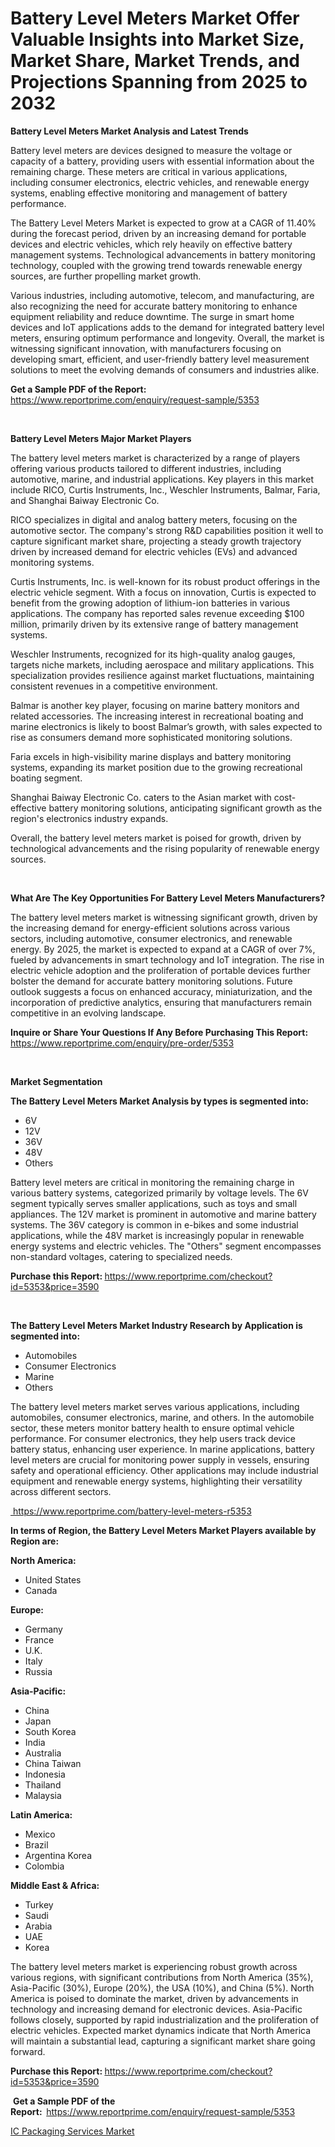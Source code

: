 <p><h1>Battery Level Meters Market Offer Valuable Insights into Market Size, Market Share, Market Trends, and Projections Spanning from 2025 to 2032</h1></p><p><strong>Battery Level Meters Market Analysis and Latest Trends</strong></p>
<p><p>Battery level meters are devices designed to measure the voltage or capacity of a battery, providing users with essential information about the remaining charge. These meters are critical in various applications, including consumer electronics, electric vehicles, and renewable energy systems, enabling effective monitoring and management of battery performance.</p><p>The Battery Level Meters Market is expected to grow at a CAGR of 11.40% during the forecast period, driven by an increasing demand for portable devices and electric vehicles, which rely heavily on effective battery management systems. Technological advancements in battery monitoring technology, coupled with the growing trend towards renewable energy sources, are further propelling market growth. </p><p>Various industries, including automotive, telecom, and manufacturing, are also recognizing the need for accurate battery monitoring to enhance equipment reliability and reduce downtime. The surge in smart home devices and IoT applications adds to the demand for integrated battery level meters, ensuring optimum performance and longevity. Overall, the market is witnessing significant innovation, with manufacturers focusing on developing smart, efficient, and user-friendly battery level measurement solutions to meet the evolving demands of consumers and industries alike.</p></p>
<p><strong>Get a Sample PDF of the Report:&nbsp;</strong> <a href="https://www.reportprime.com/enquiry/request-sample/5353?utm_campaign=3132&utm_medium=2&utm_source=Github&utm_content=ia&utm_term=19032025&utm_id=battery-level-meters">https://www.reportprime.com/enquiry/request-sample/5353</a></p>
<p>&nbsp;</p>
<p><strong>Battery Level Meters Major Market Players</strong></p>
<p><p>The battery level meters market is characterized by a range of players offering various products tailored to different industries, including automotive, marine, and industrial applications. Key players in this market include RICO, Curtis Instruments, Inc., Weschler Instruments, Balmar, Faria, and Shanghai Baiway Electronic Co. </p><p>RICO specializes in digital and analog battery meters, focusing on the automotive sector. The company's strong R&D capabilities position it well to capture significant market share, projecting a steady growth trajectory driven by increased demand for electric vehicles (EVs) and advanced monitoring systems.</p><p>Curtis Instruments, Inc. is well-known for its robust product offerings in the electric vehicle segment. With a focus on innovation, Curtis is expected to benefit from the growing adoption of lithium-ion batteries in various applications. The company has reported sales revenue exceeding $100 million, primarily driven by its extensive range of battery management systems.</p><p>Weschler Instruments, recognized for its high-quality analog gauges, targets niche markets, including aerospace and military applications. This specialization provides resilience against market fluctuations, maintaining consistent revenues in a competitive environment.</p><p>Balmar is another key player, focusing on marine battery monitors and related accessories. The increasing interest in recreational boating and marine electronics is likely to boost Balmar’s growth, with sales expected to rise as consumers demand more sophisticated monitoring solutions.</p><p>Faria excels in high-visibility marine displays and battery monitoring systems, expanding its market position due to the growing recreational boating segment. </p><p>Shanghai Baiway Electronic Co. caters to the Asian market with cost-effective battery monitoring solutions, anticipating significant growth as the region's electronics industry expands.</p><p>Overall, the battery level meters market is poised for growth, driven by technological advancements and the rising popularity of renewable energy sources.</p></p>
<p>&nbsp;</p>
<p><strong>What Are The Key Opportunities For Battery Level Meters Manufacturers?</strong></p>
<p><p>The battery level meters market is witnessing significant growth, driven by the increasing demand for energy-efficient solutions across various sectors, including automotive, consumer electronics, and renewable energy. By 2025, the market is expected to expand at a CAGR of over 7%, fueled by advancements in smart technology and IoT integration. The rise in electric vehicle adoption and the proliferation of portable devices further bolster the demand for accurate battery monitoring solutions. Future outlook suggests a focus on enhanced accuracy, miniaturization, and the incorporation of predictive analytics, ensuring that manufacturers remain competitive in an evolving landscape.</p></p>
<p><strong>Inquire or Share Your Questions If Any Before Purchasing This Report:</strong> <a href="https://www.reportprime.com/enquiry/pre-order/5353?utm_campaign=3132&utm_medium=2&utm_source=Github&utm_content=ia&utm_term=19032025&utm_id=battery-level-meters">https://www.reportprime.com/enquiry/pre-order/5353</a></p>
<p>&nbsp;</p>
<p><strong>Market Segmentation</strong></p>
<p><strong>The Battery Level Meters Market Analysis by types is segmented into:</strong></p>
<p><ul><li>6V</li><li>12V</li><li>36V</li><li>48V</li><li>Others</li></ul></p>
<p><p>Battery level meters are critical in monitoring the remaining charge in various battery systems, categorized primarily by voltage levels. The 6V segment typically serves smaller applications, such as toys and small appliances. The 12V market is prominent in automotive and marine battery systems. The 36V category is common in e-bikes and some industrial applications, while the 48V market is increasingly popular in renewable energy systems and electric vehicles. The "Others" segment encompasses non-standard voltages, catering to specialized needs.</p></p>
<p><strong>Purchase this Report:&nbsp;</strong><a href="https://www.reportprime.com/checkout?id=5353&price=3590&utm_campaign=3132&utm_medium=2&utm_source=Github&utm_content=ia&utm_term=19032025&utm_id=battery-level-meters">https://www.reportprime.com/checkout?id=5353&price=3590</a></p>
<p>&nbsp;</p>
<p><strong>The Battery Level Meters Market Industry Research by Application is segmented into:</strong></p>
<p><ul><li>Automobiles</li><li>Consumer Electronics</li><li>Marine</li><li>Others</li></ul></p>
<p><p>The battery level meters market serves various applications, including automobiles, consumer electronics, marine, and others. In the automobile sector, these meters monitor battery health to ensure optimal vehicle performance. For consumer electronics, they help users track device battery status, enhancing user experience. In marine applications, battery level meters are crucial for monitoring power supply in vessels, ensuring safety and operational efficiency. Other applications may include industrial equipment and renewable energy systems, highlighting their versatility across different sectors.</p></p>
<p><a href="https://www.reportprime.com/battery-level-meters-r5353?utm_campaign=3132&utm_medium=2&utm_source=Github&utm_content=ia&utm_term=19032025&utm_id=battery-level-meters">&nbsp;https://www.reportprime.com/battery-level-meters-r5353</a></p>
<p><strong>In terms of Region, the Battery Level Meters Market Players available by Region are:</strong></p>
<p>
    <p> <strong> North America: </strong>
        <ul>
            <li>United States</li>
            <li>Canada</li>
        </ul>
        </p> 
    <p> <strong> Europe: </strong>
        <ul>
            <li>Germany</li>
            <li>France</li>
            <li>U.K.</li>
            <li>Italy</li>
            <li>Russia</li>
        </ul>
        </p> 
    <p> <strong> Asia-Pacific: </strong>
        <ul>
            <li>China</li>
            <li>Japan</li>
            <li>South Korea</li>
            <li>India</li>
            <li>Australia</li>
            <li>China Taiwan</li>
            <li>Indonesia</li>
            <li>Thailand</li>
            <li>Malaysia</li>
        </ul>
        </p> 
    <p> <strong> Latin America: </strong>
        <ul>
            <li>Mexico</li>
            <li>Brazil</li>
            <li>Argentina Korea</li>
            <li>Colombia</li>
        </ul>
        </p> 
    <p> <strong> Middle East & Africa: </strong>
        <ul>
            <li>Turkey</li>
            <li>Saudi</li>
            <li>Arabia</li>
            <li>UAE</li>
            <li>Korea</li>
        </ul>
    </p>
    </p>
<p><p>The battery level meters market is experiencing robust growth across various regions, with significant contributions from North America (35%), Asia-Pacific (30%), Europe (20%), the USA (10%), and China (5%). North America is poised to dominate the market, driven by advancements in technology and increasing demand for electronic devices. Asia-Pacific follows closely, supported by rapid industrialization and the proliferation of electric vehicles. Expected market dynamics indicate that North America will maintain a substantial lead, capturing a significant market share going forward.</p></p>
<p><strong>Purchase this Report: </strong><a href="https://www.reportprime.com/checkout?id=5353&price=3590&utm_campaign=3132&utm_medium=2&utm_source=Github&utm_content=ia&utm_term=19032025&utm_id=battery-level-meters">https://www.reportprime.com/checkout?id=5353&price=3590</a></p>
<p>&nbsp;<strong>Get a Sample PDF of the Report:&nbsp;&nbsp;</strong><a href="https://www.reportprime.com/enquiry/request-sample/5353?utm_campaign=3132&utm_medium=2&utm_source=Github&utm_content=ia&utm_term=19032025&utm_id=battery-level-meters">https://www.reportprime.com/enquiry/request-sample/5353</a></p>
<p><strong></strong></p>
<p><p><a href="https://github.com/jhamygunler/Market-Research-Report-List-1/blob/main/ic-packaging-services-market.md?utm_campaign=3132&utm_medium=2&utm_source=Github&utm_content=ia&utm_term=19032025&utm_id=battery-level-meters">IC Packaging Services Market</a></p></p>